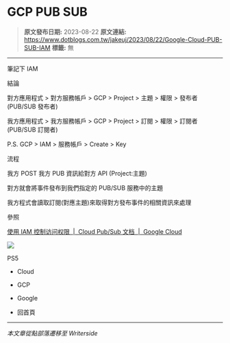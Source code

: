 # GCP PUB SUB

> **原文發布日期:** 2023-08-22
> **原文連結:** https://www.dotblogs.com.tw/jakeuj/2023/08/22/Google-Cloud-PUB-SUB-IAM
> **標籤:** 無

---

筆記下 IAM

結論

對方應用程式 > 對方服務帳戶 > GCP > Project > 主題 > 權限 > 發布者 (PUB/SUB 發布者)

我方應用程式 > 我方服務帳戶 > GCP > Project > 訂閱 > 權限 > 訂閱者 (PUB/SUB 訂閱者)

P.S. GCP > IAM > 服務帳戶 > Create > Key

流程

我方 POST 我方 PUB 資訊給對方 API (Project:主題)

對方就會將事件發布到我們指定的 PUB/SUB 服務中的主題

我方程式會讀取訂閱(對應主題)來取得對方發布事件的相關資訊來處理

參照

[使用 IAM 控制访问权限  |  Cloud Pub/Sub 文档  |  Google Cloud](https://cloud.google.com/pubsub/docs/access-control?hl=zh-cn)

![](https://card.psnprofiles.com/1/jakeuj.png)

PS5

* Cloud
* GCP
* Google

* 回首頁

---

*本文章從點部落遷移至 Writerside*
